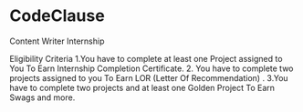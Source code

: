 # CodeClause
Content Writer Internship

Eligibility Criteria
1.You have to complete at least one Project assigned to You To Earn Internship Completion Certificate. 
2. You have to complete two projects assigned to you To Earn LOR (Letter Of Recommendation) . 
3.You have to complete two projects and at least one Golden Project To Earn Swags and more.


